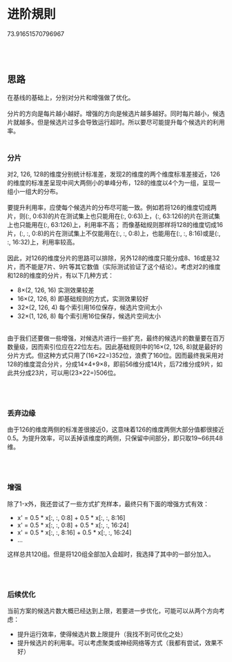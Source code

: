 # 进阶規則

73.91651570796967
<br /><br /><br /><br />




## 思路
在基线的基础上，分别对分片和增强做了优化。
<br /><br />
分片的方向是每片越小越好。增强的方向是候选片越多越好。同时每片越小，候选片就越多。但是候选片过多会导致运行超时。所以要尽可能提升每个候选片的利用率。
<br /><br />

### 分片
对2, 126, 128的维度分别统计标准差，发现2的维度的两个维度标准差接近，126的维度的标准差呈现中间大两侧小的单峰分布，128的维度以4个为一组，呈现一组小一组大的分布。
<br /><br />
要提升利用率，应使每个候选片的分布尽可能一致。例如若将126的维度切成两片，则(:, 0:63)的片在测试集上也只能用在(:, 0:63)上，(:, 63:126)的片在测试集上也只能用在(:, 63:126)上，利用率不高；
而像基础规则那样将128的维度切成16片，(:, :, 0:8)的片在测试集上不仅能用在(:, :, 0:8)上，也能用在(:, :, 8:16)或是(:, :, 16:32)上，利用率较高。
<br /><br />
因此，对126的维度分片的思路可以排除，另外128的维度只能分成8、16或是32片，而不能是7片、9片等其它数值（实际测试验证了这个结论）。考虑对2的维度和128的维度的分片，有以下几种方式：
* 8×(2, 126, 16) 实测效果较差
* 16×(2, 126, 8) 即基础规则的方式，实测效果较好
* 32×(2, 126, 4) 每个索引用16位保存，候选片空间太小
* 32×(1, 126, 8) 每个索引用16位保存，候选片空间太小

<br />
由于我们还要做一些增强，对候选片进行一些扩充，最终的候选片的数量要在百万数量级，因而索引位应在22位左右。因此基础规则中的16×(2, 126, 8)就是最好的分片方式。但这种方式只用了(16×22=)352位，浪费了160位。因而最终我采用对128的维度混合分片，分成14×4+9×8，即前56维分成14片，后72维分成9片，如此共分成23片，可以用(23×22=)506位。

<br /><br />
### 丢弃边缘
由于126的维度两侧的标准差很接近0，这意味着126的维度两侧大部分值都很接近0.5。为提升效率，可以丢掉该维度的两侧，只保留中间部分，即只取19~66共48维。

<br /><br />
### 增强

除了1-x外，我还尝试了一些方式扩充样本，最终只有下面的增强方式有效：
* x' = 0.5 * x[:, :, 0:8] + 0.5 * x[:, :, 8:16]
* x' = 0.5 * x[:, :, 0:8] + 0.5 * x[:, :, 16:24]
* x' = 0.5 * x[:, :, 8:16] + 0.5 * x[:, :, 16:24]
* ...

这样总共120组。但是将120组全部加入会超时，我选择了其中的一部分加入。

<br /><br />
### 后续优化
当前方案的候选片数大概已经达到上限，若要进一步优化，可能可以从两个方向考虑：
* 提升运行效率，使得候选片数上限提升（我找不到可优化之处）
* 提升候选片的利用率。可以考虑聚类或神经网络等方式（我都有尝试，效果不好）

<br />
